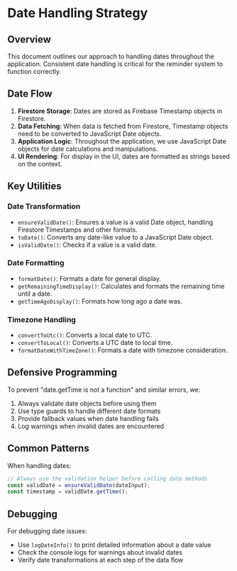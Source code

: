 
# Date Handling Strategy

## Overview

This document outlines our approach to handling dates throughout the application. Consistent date handling is critical for the reminder system to function correctly.

## Date Flow

1. **Firestore Storage**: Dates are stored as Firebase Timestamp objects in Firestore.
2. **Data Fetching**: When data is fetched from Firestore, Timestamp objects need to be converted to JavaScript Date objects.
3. **Application Logic**: Throughout the application, we use JavaScript Date objects for date calculations and manipulations.
4. **UI Rendering**: For display in the UI, dates are formatted as strings based on the context.

## Key Utilities

### Date Transformation

- `ensureValidDate()`: Ensures a value is a valid Date object, handling Firestore Timestamps and other formats.
- `toDate()`: Converts any date-like value to a JavaScript Date object.
- `isValidDate()`: Checks if a value is a valid date.

### Date Formatting

- `formatDate()`: Formats a date for general display.
- `getRemainingTimeDisplay()`: Calculates and formats the remaining time until a date.
- `getTimeAgoDisplay()`: Formats how long ago a date was.

### Timezone Handling

- `convertToUtc()`: Converts a local date to UTC.
- `convertToLocal()`: Converts a UTC date to local time.
- `formatDateWithTimeZone()`: Formats a date with timezone consideration.

## Defensive Programming

To prevent "date.getTime is not a function" and similar errors, we:

1. Always validate date objects before using them
2. Use type guards to handle different date formats
3. Provide fallback values when date handling fails
4. Log warnings when invalid dates are encountered

## Common Patterns

When handling dates:

```typescript
// Always use the validation helper before calling date methods
const validDate = ensureValidDate(dateInput);
const timestamp = validDate.getTime();
```

## Debugging

For debugging date issues:

- Use `logDateInfo()` to print detailed information about a date value
- Check the console logs for warnings about invalid dates
- Verify date transformations at each step of the data flow
